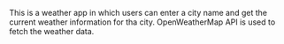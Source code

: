 This is a weather app in which users can enter a city name and get the current weather information for tha city. OpenWeatherMap API is used to fetch the weather data.